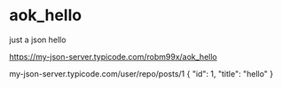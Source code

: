 # aok_hello
just a json hello


https://my-json-server.typicode.com/robm99x/aok_hello

my-json-server.typicode.com/user/repo/posts/1
{
  "id": 1,
  "title": "hello"
}

